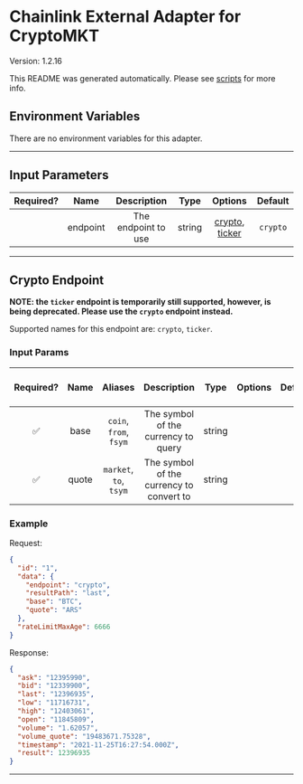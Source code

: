 # Chainlink External Adapter for CryptoMKT

Version: 1.2.16

This README was generated automatically. Please see [scripts](../../scripts) for more info.

## Environment Variables

There are no environment variables for this adapter.

---

## Input Parameters

| Required? |   Name   |     Description     |  Type  |                        Options                         | Default  |
| :-------: | :------: | :-----------------: | :----: | :----------------------------------------------------: | :------: |
|           | endpoint | The endpoint to use | string | [crypto](#crypto-endpoint), [ticker](#crypto-endpoint) | `crypto` |

---

## Crypto Endpoint

**NOTE: the `ticker` endpoint is temporarily still supported, however, is being deprecated. Please use the `crypto` endpoint instead.**

Supported names for this endpoint are: `crypto`, `ticker`.

### Input Params

| Required? | Name  |        Aliases         |               Description                |  Type  | Options | Default | Depends On | Not Valid With |
| :-------: | :---: | :--------------------: | :--------------------------------------: | :----: | :-----: | :-----: | :--------: | :------------: |
|    ✅     | base  | `coin`, `from`, `fsym` |   The symbol of the currency to query    | string |         |         |            |                |
|    ✅     | quote | `market`, `to`, `tsym` | The symbol of the currency to convert to | string |         |         |            |                |

### Example

Request:

```json
{
  "id": "1",
  "data": {
    "endpoint": "crypto",
    "resultPath": "last",
    "base": "BTC",
    "quote": "ARS"
  },
  "rateLimitMaxAge": 6666
}
```

Response:

```json
{
  "ask": "12395990",
  "bid": "12339900",
  "last": "12396935",
  "low": "11716731",
  "high": "12403061",
  "open": "11845809",
  "volume": "1.62057",
  "volume_quote": "19483671.75328",
  "timestamp": "2021-11-25T16:27:54.000Z",
  "result": 12396935
}
```

---
